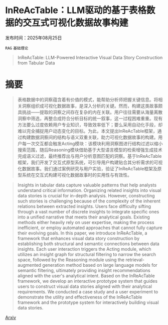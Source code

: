 # InReAcTable：LLM驱动的基于表格数据的交互式可视化数据故事构建

发布时间：2025年08月25日

`RAG` `基础理论`

> InReAcTable: LLM-Powered Interactive Visual Data Story Construction from Tabular Data

# 摘要

> 表格数据中的洞察蕴含着有价值的模式，能帮助分析师把握关键信息。将相关洞察组织成可视化数据故事，是深入分析的关键。然而，构建这类故事颇具挑战——提取的洞察之间存在复杂的内在关联。用户往往需要从海量离散洞察中筛选，再整合成符合分析目标的统一叙事，这一过程困难重重。现有方法要么过度依赖用户专业知识，导致效率低下；要么采用自动化手段，却难以完全捕捉用户动态变化的目标。为此，本文提出InReAcTable框架，通过构建数据洞察间的结构与语义双重关联，助力可视化数据故事的构建。用户每一次交互都会触发Acting模块：该模块利用洞察图进行结构过滤以缩小搜索范围，随后Reasoning模块借助基于大型语言模型的检索增强生成技术完成语义过滤，最终推荐出与用户分析意图匹配的洞察。基于InReAcTable框架，我们开发了交互式原型系统，可引导用户构建贴合其分析需求的可视化数据故事。我们通过案例研究与用户实验，验证了InReAcTable框架及原型系统在交互式构建可视化数据故事时的实用性与有效性。

> Insights in tabular data capture valuable patterns that help analysts understand critical information. Organizing related insights into visual data stories is crucial for in-depth analysis. However, constructing such stories is challenging because of the complexity of the inherent relations between extracted insights. Users face difficulty sifting through a vast number of discrete insights to integrate specific ones into a unified narrative that meets their analytical goals. Existing methods either heavily rely on user expertise, making the process inefficient, or employ automated approaches that cannot fully capture their evolving goals. In this paper, we introduce InReAcTable, a framework that enhances visual data story construction by establishing both structural and semantic connections between data insights. Each user interaction triggers the Acting module, which utilizes an insight graph for structural filtering to narrow the search space, followed by the Reasoning module using the retrieval-augmented generation method based on large language models for semantic filtering, ultimately providing insight recommendations aligned with the user's analytical intent. Based on the InReAcTable framework, we develop an interactive prototype system that guides users to construct visual data stories aligned with their analytical requirements. We conducted a case study and a user experiment to demonstrate the utility and effectiveness of the InReAcTable framework and the prototype system for interactively building visual data stories.

[Arxiv](https://arxiv.org/abs/2508.18174)